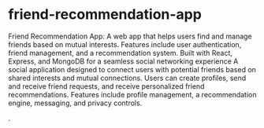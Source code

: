 # friend-recommendation-app
Friend Recommendation App: A web app that helps users find and manage friends based on mutual interests. Features include user authentication, friend management, and a recommendation system. Built with React, Express, and MongoDB for a seamless social networking experience
A social application designed to connect users with potential friends based on shared interests and mutual connections. Users can create profiles, send and receive friend requests, and receive personalized friend recommendations. Features include profile management, a recommendation engine, messaging, and privacy controls.

.
